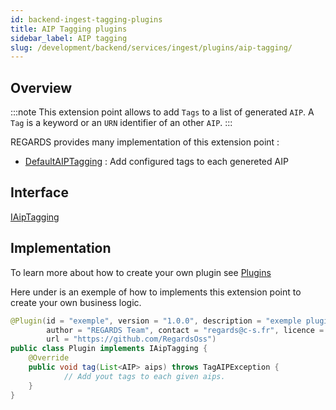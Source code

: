 ```yaml
---
id: backend-ingest-tagging-plugins
title: AIP Tagging plugins
sidebar_label: AIP tagging
slug: /development/backend/services/ingest/plugins/aip-tagging/
---
```



## Overview

:::note
This extension point allows to add `Tags` to a list of generated `AIP`. A `Tag` is a keyword or an `URN` identifier of an other `AIP`.
:::

REGARDS provides many implementation of this extension point :
 - [DefaultAIPTagging](https://github.com/RegardsOss/regards-backend/blob/master/rs-ingest/ingest/ingest-service/src/main/java/fr/cnes/regards/modules/ingest/service/chain/plugin/DefaultAIPTagging.java) : Add configured tags to each genereted AIP

## Interface

   [IAipTagging](https://github.com/RegardsOss/regards-backend/blob/master/rs-ingest/ingest/ingest-domain/src/main/java/fr/cnes/regards/modules/ingest/domain/plugin/IAipTagging.java)

## Implementation

To learn more about how to create your own plugin see [Plugins](../../../../framework/modules/plugins/)

Here under is an exemple of how to implements this extension point to create your own business logic.

```java
@Plugin(id = "exemple", version = "1.0.0", description = "exemple plugin",
        author = "REGARDS Team", contact = "regards@c-s.fr", licence = "LGPLv3.0", owner = "CSSI",
        url = "https://github.com/RegardsOss")
public class Plugin implements IAipTagging {
    @Override
    public void tag(List<AIP> aips) throws TagAIPException {
            // Add yout tags to each given aips.
    }
}
```
